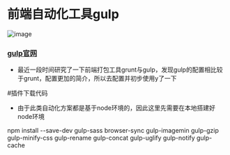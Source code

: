 # 前端自动化工具gulp
![image](https://cloud.githubusercontent.com/assets/18028533/20460560/bef82c04-af21-11e6-9827-b891425d7f8c.png)

### [gulp官网](http://www.gulpjs.com.cn/)
- 最近一段时间研究了一下前端打包工具grunt与gulp，发现gulp的配置相比较于grunt，配置更加的简介，所以去配置并初步使用y了一下

#插件下载代码 

- 由于此类自动化方案都是基于node环境的，因此这里先需要在本地搭建好node环境
 
npm install --save-dev gulp-sass browser-sync gulp-imagemin gulp-gzip gulp-minify-css gulp-rename gulp-concat gulp-uglify gulp-notify gulp-cache

